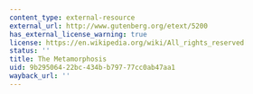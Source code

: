 ```yaml
---
content_type: external-resource
external_url: http://www.gutenberg.org/etext/5200
has_external_license_warning: true
license: https://en.wikipedia.org/wiki/All_rights_reserved
status: ''
title: The Metamorphosis
uid: 9b295064-22bc-434b-b797-77cc0ab47aa1
wayback_url: ''
---
```

